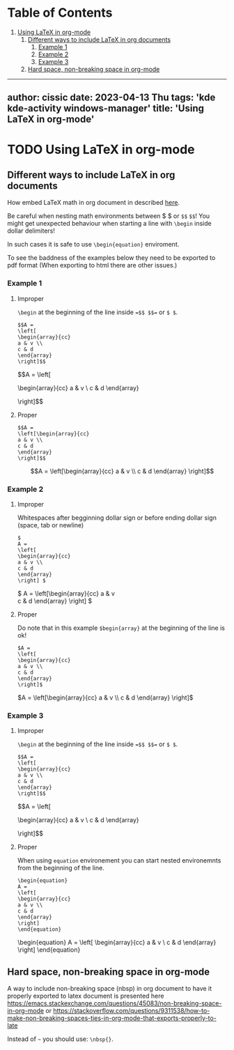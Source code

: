 
# Table of Contents

1.  [Using LaTeX in org-mode](#org90ba956)
    1.  [Different ways to include LaTeX in org documents](#org78dcc5f)
        1.  [Example 1](#org287c1df)
        2.  [Example 2](#orga43cfad)
        3.  [Example 3](#orgab9a593)
    2.  [Hard space, non-breaking space in org-mode](#orgf8c8af8)

---
author: cissic
date: 2023-04-13 Thu
tags: 'kde kde-activity windows-manager'
title: 'Using LaTeX in org-mode'
---


<a id="org90ba956"></a>

# TODO Using LaTeX in org-mode


<a id="org78dcc5f"></a>

## Different ways to include LaTeX in org documents

How embed LaTeX math in org document in described [here](https://orgmode.org/manual/LaTeX-fragments.html).

Be careful when nesting math environments between $ $ or
`$$` `$$`!
You might get unexpected behaviour when starting a line with
`\begin`
inside dollar delimiters!

In such cases it is safe to use `\begin{equation}` enviroment.

To see the baddness of the examples below they need to be
exported to pdf format (When exporting to html there are other
issues.)


<a id="org287c1df"></a>

### Example 1

1.  Improper

    `\begin` at the beginning of the line inside `=$$ $$=` or `$ $`.
    
        $$A =
        \left[
        \begin{array}{cc}
        a & v \\
        c & d
        \end{array}
        \right]$$
    
    $$A =
    \left[
    
    \begin{array}{cc}
    a & v \\
    c & d
    \end{array}
    
    \right]$$

2.  Proper

        $$A =
        \left[\begin{array}{cc}
        a & v \\
        c & d
        \end{array}
        \right]$$
    
    $$A =
    \left[\begin{array}{cc}
    a & v \\
    c & d
    \end{array}
    \right]$$


<a id="orga43cfad"></a>

### Example 2

1.  Improper

    Whitespaces after begginning dollar sign or before ending dollar sign
    (space, tab or newline)
    
        $
        A =
        \left[
        \begin{array}{cc}
        a & v \\
        c & d
        \end{array}
        \right] $
    
    $
    A =
    \left[\begin{array}{cc}
    a & v   
    c & d
    \end{array}
    \right] $

2.  Proper

    Do note that in this example `$begin{array}` at the beginning of
    the line is ok!
    
        $A =
        \left[
        \begin{array}{cc}
        a & v \\
        c & d
        \end{array}
        \right]$
    
    $A =
    \left[\begin{array}{cc}
    a & v \\
    c & d
    \end{array}
    \right]$


<a id="orgab9a593"></a>

### Example 3

1.  Improper

    `\begin` at the beginning of the line inside `=$$ $$=` or `$ $`.
    
        $$A =
        \left[
        \begin{array}{cc}
        a & v \\
        c & d
        \end{array}
        \right]$$
    
    $$A =
    \left[
    
    \begin{array}{cc}
    a & v \\
    c & d
    \end{array}
    
    \right]$$

2.  Proper

    When using `equation` environement you can start nested
    environemnts from the beginning of the line.
    
        \begin{equation}
        A =
        \left[
        \begin{array}{cc}
        a & v \\
        c & d
        \end{array}
        \right]
        \end{equation}
    
    \begin{equation}
    A =
    \left[
    \begin{array}{cc}
    a & v \\
    c & d
    \end{array}
    \right]
    \end{equation}


<a id="orgf8c8af8"></a>

## Hard space, non-breaking space in org-mode

A way to include non-breaking space (nbsp) in org document to
have it properly exported to latex document is
presented here
<https://emacs.stackexchange.com/questions/45083/non-breaking-space-in-org-mode>
or
<https://stackoverflow.com/questions/9311538/how-to-make-non-breaking-spaces-ties-in-org-mode-that-exports-properly-to-late>

Instead of `~` you should use: `\nbsp{}`.

